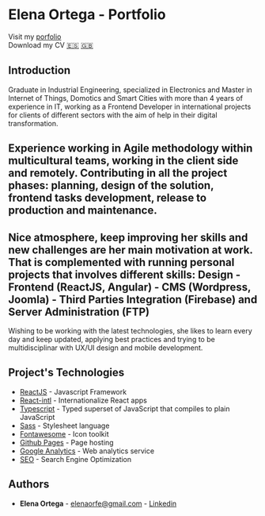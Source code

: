 # Elena Ortega - Portfolio
Visit my [porfolio](https://elenaorfe.github.io/portfolio/)<br>
Download my CV [:es:](./src/assets/files/CV_ElenaOrtegaFernandez_ES.pdf) [:uk:](./src/assets/files/CV_ElenaOrtegaFernandez_EN.pdf)

## Introduction
Graduate in Industrial Engineering, specialized in Electronics and Master in Internet of Things, Domotics and Smart Cities with more than 4 years of experience in IT, working as a Frontend Developer in international projects for clients of different sectors with the aim of help in their digital transformation.

Experience working in Agile methodology within multicultural teams, working in the client side and remotely. Contributing in all the project phases: planning, design of the solution, frontend tasks development, release to production and maintenance.
---
Nice atmosphere, keep improving her skills and new challenges are her main motivation at work. That is complemented with running personal projects that involves different skills: Design - Frontend (ReactJS, Angular) - CMS (Wordpress, Joomla) - Third Parties Integration (Firebase) and Server Administration (FTP)
---
Wishing to be working with the latest technologies, she likes to learn every day and keep updated, applying best practices and trying to be multidisciplinar with UX/UI design and mobile development.

## Project's Technologies
* [ReactJS](https://reactjs.org/) - Javascript Framework
* [React-intl](https://www.npmjs.com/package/react-intl) - Internationalize React apps
* [Typescript](https://www.typescriptlang.org/) - Typed superset of JavaScript that compiles to plain JavaScript
* [Sass](https://sass-lang.com/) - Stylesheet language
* [Fontawesome](https://fontawesome.com/) - Icon toolkit
* [Github Pages](https://pages.github.com/) - Page hosting
* [Google Analytics](https://analytics.google.com/analytics/web/) - Web analytics service
* [SEO](https://en.wikipedia.org/wiki/Search_engine_optimization) - Search Engine Optimization

## Authors
* **Elena Ortega** - [elenaorfe@gmail.com](mailto:elenaorfe@gmail.com) - [Linkedin](https://www.linkedin.com/in/elenaorfe)